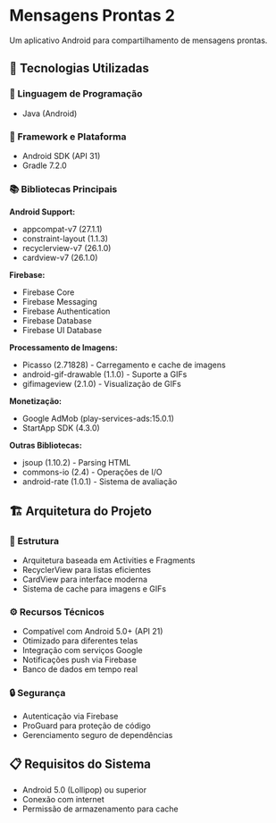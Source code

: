 # Mensagens Prontas 2

Um aplicativo Android para compartilhamento de mensagens prontas.

## 🚀 Tecnologias Utilizadas

### 📌 Linguagem de Programação
- Java (Android)

### 🔧 Framework e Plataforma
- Android SDK (API 31)
- Gradle 7.2.0

### 📚 Bibliotecas Principais

**Android Support:**
- appcompat-v7 (27.1.1)
- constraint-layout (1.1.3)
- recyclerview-v7 (26.1.0)
- cardview-v7 (26.1.0)

**Firebase:**
- Firebase Core
- Firebase Messaging
- Firebase Authentication
- Firebase Database
- Firebase UI Database

**Processamento de Imagens:**
- Picasso (2.71828) - Carregamento e cache de imagens
- android-gif-drawable (1.1.0) - Suporte a GIFs
- gifimageview (2.1.0) - Visualização de GIFs

**Monetização:**
- Google AdMob (play-services-ads:15.0.1)
- StartApp SDK (4.3.0)

**Outras Bibliotecas:**
- jsoup (1.10.2) - Parsing HTML
- commons-io (2.4) - Operações de I/O
- android-rate (1.0.1) - Sistema de avaliação

## 🏗 Arquitetura do Projeto

### 🧩 Estrutura
- Arquitetura baseada em Activities e Fragments
- RecyclerView para listas eficientes
- CardView para interface moderna
- Sistema de cache para imagens e GIFs

### ⚙️ Recursos Técnicos
- Compatível com Android 5.0+ (API 21)
- Otimizado para diferentes telas
- Integração com serviços Google
- Notificações push via Firebase
- Banco de dados em tempo real

### 🔒 Segurança
- Autenticação via Firebase
- ProGuard para proteção de código
- Gerenciamento seguro de dependências

## 📋 Requisitos do Sistema
- Android 5.0 (Lollipop) ou superior
- Conexão com internet
- Permissão de armazenamento para cache
